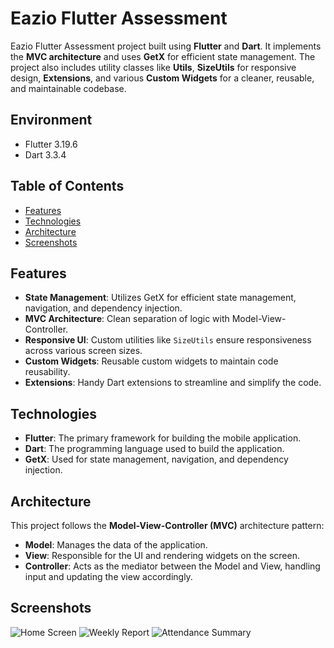 # Eazio Flutter Assessment

Eazio Flutter Assessment project built using **Flutter** and **Dart**. It implements the **MVC architecture** and uses **GetX** for efficient state management. The project also includes utility classes like **Utils**, **SizeUtils** for responsive design, **Extensions**, and various **Custom Widgets** for a cleaner, reusable, and maintainable codebase.

## Environment

 - Flutter 3.19.6
 - Dart 3.3.4

## Table of Contents

- [Features](#features)
- [Technologies](#technologies)
- [Architecture](#architecture)
- [Screenshots](#screenshots)


## Features

- **State Management**: Utilizes GetX for efficient state management, navigation, and dependency injection.
- **MVC Architecture**: Clean separation of logic with Model-View-Controller.
- **Responsive UI**: Custom utilities like `SizeUtils` ensure responsiveness across various screen sizes.
- **Custom Widgets**: Reusable custom widgets to maintain code reusability.
- **Extensions**: Handy Dart extensions to streamline and simplify the code.
  
## Technologies

- **Flutter**: The primary framework for building the mobile application.
- **Dart**: The programming language used to build the application.
- **GetX**: Used for state management, navigation, and dependency injection.
  
## Architecture

This project follows the **Model-View-Controller (MVC)** architecture pattern:

- **Model**: Manages the data of the application.
- **View**: Responsible for the UI and rendering widgets on the screen.
- **Controller**: Acts as the mediator between the Model and View, handling input and updating the view accordingly.

## Screenshots

![Home Screen](assets/screenshots/screenshot1.jpg)
![Weekly Report](assets/screenshots/screenshot2.jpg)
![Attendance Summary](assets/screenshots/screenshot3.jpg)

